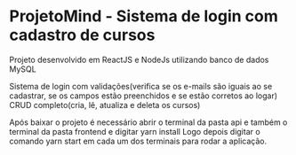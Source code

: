 # ProjetoMind - Sistema de login com cadastro de cursos
Projeto desenvolvido em ReactJS e NodeJs utilizando banco de dados MySQL

Sistema de login com validações(verifica se os e-mails são iguais ao se cadastrar, se os campos estão preenchidos e se estão corretos ao logar)
CRUD completo(cria, lê, atualiza e deleta os cursos)

Após baixar o projeto é necessário abrir o terminal da pasta api e também o terminal da pasta frontend e digitar yarn install
Logo depois digitar o comando yarn start em cada um dos terminais para rodar a aplicação.

